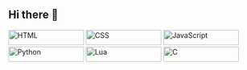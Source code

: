 ## Hi there 👋

<!--
**ihatenicegirl/ihatenicegirl** is a ✨ _special_ ✨ repository because its `README.md` (this file) appears on your GitHub profile.
Here are some ideas to get you started:

- 🔭 I’m currently working on ...
- 🌱 I’m currently learning ...
- 👯 I’m looking to collaborate on ...
- 🤔 I’m looking for help with ...
- 💬 Ask me about ...
- 📫 How to reach me: ...
- 😄 Pronouns: ...
- ⚡ Fun fact: ...
-->
<img src="https://img.shields.io/badge/HTML-E34F26?style=for-the-badge&logo=html5&logoColor=white" alt="HTML" width="150" height="30">
<img src="https://img.shields.io/badge/CSS-1572B6?style=for-the-badge&logo=css3&logoColor=white" alt="CSS" width="150" height="30">
<img src="https://img.shields.io/badge/JavaScript-F7DF1E?style=for-the-badge&logo=javascript&logoColor=black" alt="JavaScript" width="150" height="30">
<img src="https://img.shields.io/badge/Python-3776AB?style=for-the-badge&logo=python&logoColor=white" alt="Python" width="150" height="30">
<img src="https://img.shields.io/badge/Lua-2C2D72?style=for-the-badge&logo=lua&logoColor=white" alt="Lua" width="150" height="30">
<img src="https://img.shields.io/badge/C-A8B9CC?style=for-the-badge&logo=c&logoColor=black" alt="C" width="150" height="30">

